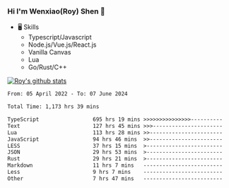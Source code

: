 ### Hi I'm Wenxiao(Roy) Shen 👋
- 🖥 Skills
  - Typescript/Javascript
  - Node.js/Vue.js/React.js
  - Vanilla Canvas
  - Lua
  - Go/Rust/C++

[![Roy's github stats](https://github-readme-stats.vercel.app/api?username=RoyShen12&show_icons=true&theme=radical&hide=prs,contribs)](https://github.com/anuraghazra/github-readme-stats)
<!--START_SECTION:waka-->

```txt
From: 05 April 2022 - To: 07 June 2024

Total Time: 1,173 hrs 39 mins

TypeScript                 695 hrs 19 mins >>>>>>>>>>>>>>>----------   58.85 %
Text                       127 hrs 45 mins >>>----------------------   10.81 %
Lua                        113 hrs 28 mins >>-----------------------   09.61 %
JavaScript                 94 hrs 46 mins  >>-----------------------   08.02 %
LESS                       37 hrs 15 mins  >------------------------   03.15 %
JSON                       29 hrs 53 mins  >------------------------   02.53 %
Rust                       29 hrs 21 mins  >------------------------   02.48 %
Markdown                   11 hrs 7 mins   -------------------------   00.94 %
Less                       9 hrs 7 mins    -------------------------   00.77 %
Other                      7 hrs 47 mins   -------------------------   00.66 %
```

<!--END_SECTION:waka-->

